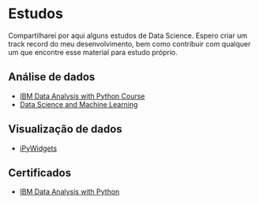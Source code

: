 # Estudos

Compartilharei por aqui alguns estudos de Data Science. Espero criar um track record do meu desenvolvimento, bem como contribuir com qualquer um que encontre esse material para estudo próprio.

## Análise de dados

- [IBM Data Analysis with Python Course](https://github.com/gabrielrflopes/estudos/blob/main/IBM_Data_Analysis_with_Python.ipynb)
- [Data Science and Machine Learning](https://github.com/gabrielrflopes/estudos/blob/main/Python_DS_ML.ipynb)

## Visualização de dados

- [iPyWidgets](https://github.com/gabrielrflopes/estudos/blob/main/iPyWidgets_Criando_intera%C3%A7%C3%B5es_com_os_plots.ipynb)

## Certificados

- [IBM Data Analysis with Python](https://www.credly.com/badges/4ff462e1-6834-4a6b-856e-03e7b0047c7d/linked_in_profile)

